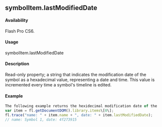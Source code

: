 ## symbolItem.lastModifiedDate

#### Availability

Flash Pro CS6.

#### Usage

symbolItem.lastModifiedDate

#### Description

Read-only property; a string that indicates the modification date of the symbol as a hexadecimal value, representing a date and time. This value is incremented every time a symbol's timeline is edited.

#### Example

```javascript
The following example returns the hexidecimal modification date of the first symbol in the Library:
var item = fl.getDocumentDOM().library.items\[0\];
fl.trace("name: " + item.name + ", date: " + item.lastModifiedDate);
// name: Symbol 1, date: 4f273915

```